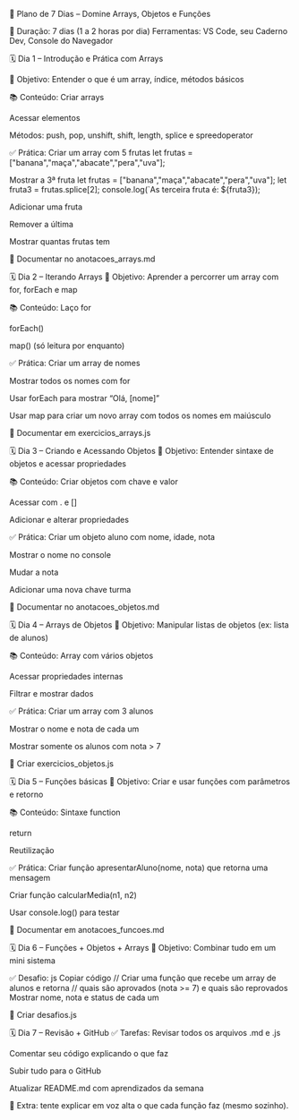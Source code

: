 🧠 Plano de 7 Dias – Domine Arrays, Objetos e Funções

🔁 Duração: 7 dias (1 a 2 horas por dia)
Ferramentas: VS Code, seu Caderno Dev, Console do Navegador

🗓️ Dia 1 – Introdução e Prática com Arrays

🎯 Objetivo:
Entender o que é um array, índice, métodos básicos

📚 Conteúdo:
Criar arrays

Acessar elementos

Métodos: push, pop, unshift, shift, length, splice e spreedoperator

✅ Prática:
Criar um array com 5 frutas
let frutas = ["banana","maça","abacate","pera","uva"];

Mostrar a 3ª fruta
let frutas = ["banana","maça","abacate","pera","uva"];
let fruta3 = frutas.splice[2];
console.log(`As terceira fruta é: ${fruta3});

Adicionar uma fruta

Remover a última

Mostrar quantas frutas tem

📝 Documentar no anotacoes_arrays.md

🗓️ Dia 2 – Iterando Arrays
🎯 Objetivo:
Aprender a percorrer um array com for, forEach e map

📚 Conteúdo:
Laço for

forEach()

map() (só leitura por enquanto)

✅ Prática:
Criar um array de nomes

Mostrar todos os nomes com for

Usar forEach para mostrar “Olá, [nome]”

Usar map para criar um novo array com todos os nomes em maiúsculo

📝 Documentar em exercicios_arrays.js

🗓️ Dia 3 – Criando e Acessando Objetos
🎯 Objetivo:
Entender sintaxe de objetos e acessar propriedades

📚 Conteúdo:
Criar objetos com chave e valor

Acessar com . e []

Adicionar e alterar propriedades

✅ Prática:
Criar um objeto aluno com nome, idade, nota

Mostrar o nome no console

Mudar a nota

Adicionar uma nova chave turma

📝 Documentar no anotacoes_objetos.md

🗓️ Dia 4 – Arrays de Objetos
🎯 Objetivo:
Manipular listas de objetos (ex: lista de alunos)

📚 Conteúdo:
Array com vários objetos

Acessar propriedades internas

Filtrar e mostrar dados

✅ Prática:
Criar um array com 3 alunos

Mostrar o nome e nota de cada um

Mostrar somente os alunos com nota > 7

📝 Criar exercicios_objetos.js

🗓️ Dia 5 – Funções básicas
🎯 Objetivo:
Criar e usar funções com parâmetros e retorno

📚 Conteúdo:
Sintaxe function

return

Reutilização

✅ Prática:
Criar função apresentarAluno(nome, nota) que retorna uma mensagem

Criar função calcularMedia(n1, n2)

Usar console.log() para testar

📝 Documentar em anotacoes_funcoes.md

🗓️ Dia 6 – Funções + Objetos + Arrays
🎯 Objetivo:
Combinar tudo em um mini sistema

✅ Desafio:
js
Copiar código
// Criar uma função que recebe um array de alunos e retorna
// quais são aprovados (nota >= 7) e quais são reprovados
Mostrar nome, nota e status de cada um

📝 Criar desafios.js

🗓️ Dia 7 – Revisão + GitHub
✅ Tarefas:
Revisar todos os arquivos .md e .js

Comentar seu código explicando o que faz

Subir tudo para o GitHub

Atualizar README.md com aprendizados da semana

🧠 Extra: tente explicar em voz alta o que cada função faz (mesmo sozinho).